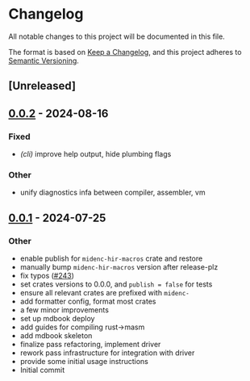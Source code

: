 # Changelog
All notable changes to this project will be documented in this file.

The format is based on [Keep a Changelog](https://keepachangelog.com/en/1.0.0/),
and this project adheres to [Semantic Versioning](https://semver.org/spec/v2.0.0.html).

## [Unreleased]

## [0.0.2](https://github.com/0xPolygonMiden/compiler/compare/midenc-hir-macros-v0.0.1...midenc-hir-macros-v0.0.2) - 2024-08-16

### Fixed
- *(cli)* improve help output, hide plumbing flags

### Other
- unify diagnostics infa between compiler, assembler, vm

## [0.0.1](https://github.com/0xPolygonMiden/compiler/compare/midenc-hir-macros-v0.0.0...midenc-hir-macros-v0.0.1) - 2024-07-25

### Other
- enable publish for `midenc-hir-macros` crate and restore
- manually bump `midenc-hir-macros` version after release-plz
- fix typos ([#243](https://github.com/0xPolygonMiden/compiler/pull/243))
- set crates versions to 0.0.0, and `publish = false` for tests
- ensure all relevant crates are prefixed with `midenc-`
- add formatter config, format most crates
- a few minor improvements
- set up mdbook deploy
- add guides for compiling rust->masm
- add mdbook skeleton
- finalize pass refactoring, implement driver
- rework pass infrastructure for integration with driver
- provide some initial usage instructions
- Initial commit
